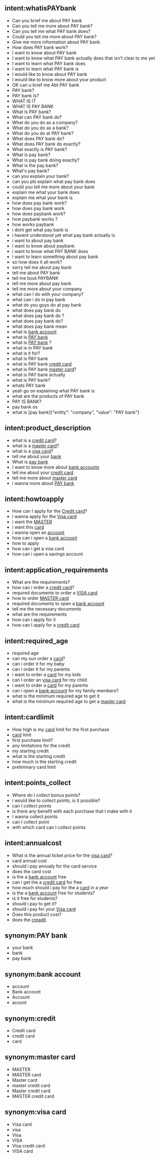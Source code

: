 ## intent:whatisPAYbank
- Can you brief me about PAY bank
- Can you tell me more about PAY bank?
- Can you tell me what PAY bank does?
- Could you tell me more about PAY bank?
- Give me more information about PAY bank
- How does PAY bank work?
- I want to know about PAY bank
- I want to know what PAY bank actually does that isn't clear to me yet
- I want to learn what PAY bank does
- I want to learn what PAY bank is
- I would like to know about PAY bank
- I would like to know more about your product
- OK can u brief me Abt PAY bank
- PAY bank?
- PAY bank Is?
- WHAT IS IT
- WHAT IS PAY BANK
- What Is PAY bank?
- What can PAY bank do?
- What do you do as a company?
- What do you do as a bank?
- What do you do at PAY bank?
- What does PAY bank do?
- What does PAY bank do exactly?
- What exactly is PAY bank?
- What is pay bank?
- What is pay bank doing exactly?
- What is the pay bank?
- What's pay bank?
- can you explain your bank?
- can you pls explain what pay bank does
- could you tell me more about your bank
- explain me what your bank does
- explain me what your bank is
- how does pay bank work?
- how does pay bank work
- how does paybank work?
- how paybank works ?
- how works paybank
- i dont get what pay bank is
- i havent understood yet what pay bank actually is
- i want to about pay bank
- i want to know about paybank
- i want to know what PAY BANK does
- i want to learn something about pay bank
- so how does it all work?
- sorry tell me about pay bank
- tell me about PAY bank
- tell me bout PAYBANK
- tell me more about pay bank
- tell me more about your company
- what can I do with your company?
- what can i do in pay bank
- what do you guys do at pay bank
- what does pay bank do
- what does pay bank do ?
- what does pay bank do?
- what does pay bank mean
- what is [bank account](product)
- what is [PAY bank](company)
- what is [PAY bank](company) ?
- what is in PAY bank
- what is it for?
- what is PAY bank
- what is PAY bank [credit card](product)
- what is PAY bank [master card](product)?
- what is PAY bank actually
- what is PAY bank?
- whats PAY bank
- yeah go on explaining what PAY bank is
- what are the products of PAY bank
- PAY IS BANK?
- pay bank os
- what is [pay bank]{"entity": "company", "value": "PAY bank"}

## intent:product_description
- what is a [credit card](product)?
- what is a [master card](product)?
- what is a [visa card](product)?
- tell me about your [bank](company)
- What is [pay bank](company)
- I want to know more about [bank accounts](product)
- tell me about your [credit card](product)
- tell me more about [master card](product)
- i wanna more about [PAY bank](company)

## intent:howtoapply
- How can I apply for the  [Credit card](product)?
- i wanna apply for the [Visa card](product)
- i want the [MASTER](product)
- i want this [card](product)
- i wanna open an [account](product)
- how can i open a [bank account](product)
- how to apply
- how can i get a visa card
- how can i open a savings account

## intent:application_requirements
- What are the requirements?
- how can i order a [credit card](product)?
- required documents to order a [VISA card](product)
- how to order [MASTER card](product)
- required documents to open a [bank account](product)
- tell me the necessary documents
- what are the requirements
- how can i apply for it
- how can I apply for a [credit card](product)

## intent:required_age
- required age
- can my sun order a [card](product)?
- can i order it for my baby
- can i order it for my parents
- i want to order a [card](product) for my kids
- can I order an [visa card](product) for my child
- i want to order a [card](product) for my parents
- can i open a [bank account](product) for my family members?
- what is the minimum required age to get it
- what is the minimum required age to get a [master card](product)

## intent:cardlimit
- How high is my [card](product) limit for the first purchase
- [card](product) limit
- first purchase limit?
- any limitations for the credit
- my starting credit
- what is the starting credit
- how much is the starting credit
- preliminary card limit

## intent:points_collect
- Where do I collect bonus points?
- i would like to collect points, is it possible?
- can I collect points
- is there any benefit with each purchase that I make with it
- I wanna collect points
- can I collect point
- with which card can I collect points

## intent:annualcost
- What is the annual ticket price for the [visa card](product)?
- card annual cost
- should i pay annualy for the card service
- does the card cost
- is the a [bank account](product) free
- can i get the a [credit card](product) for free
- how much should i pay for the a [card](product) in a year
- is the a [bank account](product) free for students?
- is it free for students?
- should i pay to get it?
- should i pay for your [Visa card](product)
- Does this product cost?
- does the [creadit](product)

## synonym:PAY bank
- your bank
- bank
- pay bank

## synonym:bank account
- account
- Bank account
- Account
- acount

## synonym:credit
- Credit card
- credit card
- card

## synonym:master card
- MASTER
- MASTER card
- Master card
- master credit card
- Master credit card
- MASTER credit card

## synonym:visa card
- Visa card
- visa
- Visa
- VISA
- Visa credit card
- VISA card

